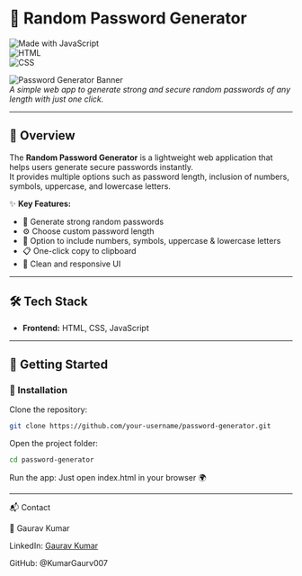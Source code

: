 # 🔐 Random Password Generator  

![Made with JavaScript](https://img.shields.io/badge/Made%20with-JavaScript-F7DF1E?logo=javascript&logoColor=black)  
![HTML](https://img.shields.io/badge/HTML-5-orange?logo=html5&logoColor=white)  
![CSS](https://img.shields.io/badge/CSS-3-blue?logo=css3&logoColor=white)  

![Password Generator Banner](./images/banner(2).png)  
*A simple web app to generate strong and secure random passwords of any length with just one click.*  

---

## 📌 Overview
The **Random Password Generator** is a lightweight web application that helps users generate secure passwords instantly.  
It provides multiple options such as password length, inclusion of numbers, symbols, uppercase, and lowercase letters.  

✨ **Key Features:**
- 🔑 Generate strong random passwords  
- ⚙️ Choose custom password length  
- 🔢 Option to include numbers, symbols, uppercase & lowercase letters  
- 📋 One-click copy to clipboard  
- 📱 Clean and responsive UI  

---

## 🛠️ Tech Stack
- **Frontend:** HTML, CSS, JavaScript  

---

## 🚀 Getting Started  

### 🔧 Installation
Clone the repository:
```bash
git clone https://github.com/your-username/password-generator.git
```
Open the project folder:
```bash
cd password-generator
```

Run the app:
Just open index.html in your browser 🌍

---

📬 Contact

👤 Gaurav Kumar

LinkedIn: [Gaurav Kumar](https://www.linkedin.com/in/gaurav-kumar-25-oct?lipi=urn%3Ali%3Apage%3Ad_flagship3_profile_view_base_contact_details%3BW7%2FB5onwS4yNaZXl9gxzoA%3D%3D)

GitHub: @KumarGaurv007
